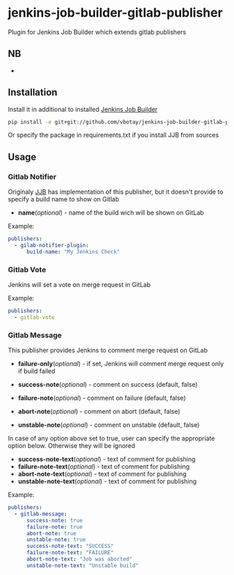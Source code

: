 # jenkins-job-builder-gitlab-publisher
Plugin for Jenkins Job Builder which extends gitlab publishers


## NB
-
## Installation
Install it in additional to installed [Jenkins Job Builder](https://github.com/openstack-infra/jenkins-job-builder)
```bash
pip install -e git+git://github.com/vbotay/jenkins-job-builder-gitlab-publisher.git#egg=jjb-gitlab-publisher
```
Or specify the package in requirements.txt if you install JJB from sources

## Usage
### Gitlab Notifier
Originaly [JJB](https://github.com/openstack-infra/jenkins-job-builder) has implementation of this publisher,
but it doesn't provide to specify a build name to show on Gitlab

* **name**(*optional*) - name of the build wich will be shown on GitLab

Example:
```yaml
publishers:
  - gilab-notifier-plugin:
      build-name: "My Jenkins Check"
```

### Gitlab Vote
Jenkins will set a vote on merge request in GitLab

Example:
```yaml
publishers:
  - gitlab-vote
```

### Gitlab Message
This publisher provides Jenkins to comment merge request on GitLab

* **failure-only**(*optional*) - if set, Jenkins will comment merge request only if build failed

* **success-note**(*optional*) - comment on success (default, false)
* **failure-note**(*optional*) - comment on failure (default, false)
* **abort-note**(*optional*) - comment on abort (default, false)
* **unstable-note**(*optional*) - comment on unstable (default, false)

In case of any option above set to true, user can specify the appropriate option below.
Otherwise they will be ignored
* **success-note-text**(*optional*) - text of comment for publishing
* **failure-note-text**(*optional*) - text of comment for publishing
* **abort-note-text**(*optional*) - text of comment for publishing
* **unstable-note-text**(*optional*) - text of comment for publishing

Example:
```yaml
publishers:
  - gitlab-message:
      success-note: true
      failure-note: true
      abort-note: true
      unstable-note: true
      success-note-text: "SUCCESS"
      failure-note-text: "FAILURE"
      abort-note-text: "Job was aborted"
      unstable-note-text: "Unstable build"
```
